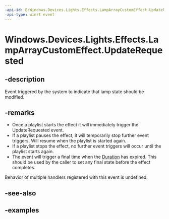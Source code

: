 ```yaml
---
-api-id: E:Windows.Devices.Lights.Effects.LampArrayCustomEffect.UpdateRequested
-api-type: winrt event
---
```


<!-- Event syntax.
public event TypedEventHandler UpdateRequested<LampArrayCustomEffect, LampArrayUpdateRequestedEventArgs>
-->

# Windows.Devices.Lights.Effects.LampArrayCustomEffect.UpdateRequested

## -description
Event triggered by the system to indicate that lamp state should be modified.
## -remarks
- Once a playlist starts the effect it will immediately trigger the UpdateRequested event.
- If a playlist pauses the effect, it will temporarily stop further event triggers.  Will resume when the playlist is started again.
- If a playlist stops the effect, no further event triggers will occur until the playlist starts again.
- The event will trigger a final time when the [Duration](lamparraycustomeffect_duration.md) has expired.  This should be used by the caller to set any final state before the effect completes.

Behavior of multiple handlers registered with this event is undefined.
## -see-also

## -examples

